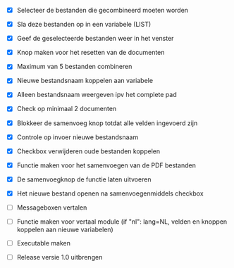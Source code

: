 - [x] Selecteer de bestanden die gecombineerd moeten worden
- [x] Sla deze bestanden op in een variabele (LIST)
- [x] Geef de geselecteerde bestanden weer in het venster
- [x] Knop maken voor het resetten van de documenten
- [x] Maximum van 5 bestanden combineren
- [x] Nieuwe bestandsnaam koppelen aan variabele
- [x] Alleen bestandsnaam weergeven ipv het complete pad
- [x] Check op minimaal 2 documenten
- [x] Blokkeer de samenvoeg knop totdat alle velden ingevoerd zijn
- [x] Controle op invoer nieuwe bestandsnaam
- [x] Checkbox verwijderen oude bestanden koppelen
- [x] Functie maken voor het samenvoegen van de PDF bestanden
- [x] De samenvoegknop de functie laten uitvoeren
- [x] Het nieuwe bestand openen na samenvoegenmiddels checkbox
- [ ] Messageboxen vertalen
- [ ] Functie maken voor vertaal module (if "nl": lang=NL, velden en knoppen koppelen aan nieuwe variabelen)
- [ ] Executable maken
- [ ] Release versie 1.0 uitbrengen




